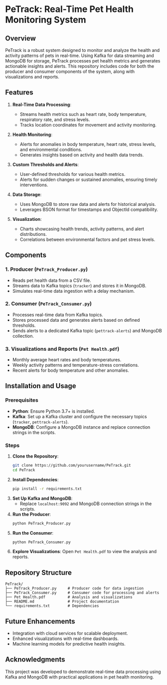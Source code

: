 
# PeTrack: Real-Time Pet Health Monitoring System

## Overview

PeTrack is a robust system designed to monitor and analyze the health and activity patterns of pets in real-time. Using Kafka for data streaming and MongoDB for storage, PeTrack processes pet health metrics and generates actionable insights and alerts. This repository includes code for both the producer and consumer components of the system, along with visualizations and reports.

## Features

1. **Real-Time Data Processing**:
   - Streams health metrics such as heart rate, body temperature, respiratory rate, and stress levels.
   - Tracks location coordinates for movement and activity monitoring.

2. **Health Monitoring**:
   - Alerts for anomalies in body temperature, heart rate, stress levels, and environmental conditions.
   - Generates insights based on activity and health data trends.

3. **Custom Thresholds and Alerts**:
   - User-defined thresholds for various health metrics.
   - Alerts for sudden changes or sustained anomalies, ensuring timely interventions.

4. **Data Storage**:
   - Uses MongoDB to store raw data and alerts for historical analysis.
   - Leverages BSON format for timestamps and ObjectId compatibility.

5. **Visualization**:
   - Charts showcasing health trends, activity patterns, and alert distributions.
   - Correlations between environmental factors and pet stress levels.

## Components

### 1. **Producer (`PeTrack_Producer.py`)**  
   - Reads pet health data from a CSV file.
   - Streams data to Kafka topics (`tracker`) and stores it in MongoDB.
   - Simulates real-time data ingestion with a delay mechanism.

### 2. **Consumer (`PeTrack_Consumer.py`)**  
   - Processes real-time data from Kafka topics.
   - Stores processed data and generates alerts based on defined thresholds.
   - Sends alerts to a dedicated Kafka topic (`pettrack-alerts`) and MongoDB collection.

### 3. **Visualizations and Reports (`Pet Health.pdf`)**
   - Monthly average heart rates and body temperatures.
   - Weekly activity patterns and temperature-stress correlations.
   - Recent alerts for body temperature and other anomalies.

## Installation and Usage

### Prerequisites
- **Python**: Ensure Python 3.7+ is installed.
- **Kafka**: Set up a Kafka cluster and configure the necessary topics (`tracker`, `pettrack-alerts`).
- **MongoDB**: Configure a MongoDB instance and replace connection strings in the scripts.

### Steps
1. **Clone the Repository**:
   ```bash
   git clone https://github.com/yourusername/PeTrack.git
   cd PeTrack
   ```
2. **Install Dependencies**:
   ```bash
   pip install -r requirements.txt
   ```
3. **Set Up Kafka and MongoDB**:
   - Replace `localhost:9092` and MongoDB connection strings in the scripts.
4. **Run the Producer**:
   ```bash
   python PeTrack_Producer.py
   ```
5. **Run the Consumer**:
   ```bash
   python PeTrack_Consumer.py
   ```
6. **Explore Visualizations**:
   Open `Pet Health.pdf` to view the analysis and reports.

## Repository Structure

```
PeTrack/
├── PeTrack_Producer.py     # Producer code for data ingestion
├── PeTrack_Consumer.py     # Consumer code for processing and alerts
├── Pet Health.pdf          # Analysis and visualizations
├── README.md               # Project documentation
└── requirements.txt        # Dependencies
```

## Future Enhancements
- Integration with cloud services for scalable deployment.
- Enhanced visualizations with real-time dashboards.
- Machine learning models for predictive health insights.

## Acknowledgments
This project was developed to demonstrate real-time data processing using Kafka and MongoDB with practical applications in pet health monitoring.
